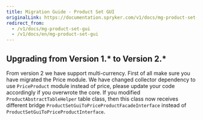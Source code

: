 ```yaml
---
title: Migration Guide - Product Set GUI
originalLink: https://documentation.spryker.com/v1/docs/mg-product-set-gui
redirect_from:
  - /v1/docs/mg-product-set-gui
  - /v1/docs/en/mg-product-set-gui
---
```


## Upgrading from Version 1.* to Version 2.*

From version 2 we have support multi-currency. First of all make sure you have migrated the Price module. We have changed collector dependency to use `PriceProduct` module instead of price, please update your code accordingly if you overwrote the core. If you modified `ProductAbstractTableHelper` table class, then this class now receives different bridge `ProductSetGuiToPriceProductFacadeInterface` instead of `ProductSetGuiToPriceProductInterface`.

<!-- Last review date: Nov 23, 2017 by Aurimas Ličkus -->
